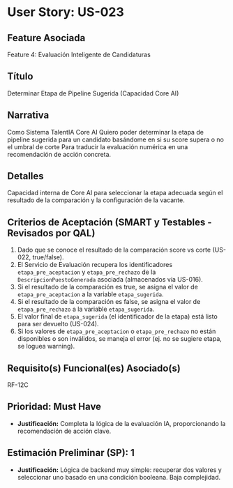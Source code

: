 # User Story: US-023

## Feature Asociada
Feature 4: Evaluación Inteligente de Candidaturas

## Título
Determinar Etapa de Pipeline Sugerida (Capacidad Core AI)

## Narrativa
Como Sistema TalentIA Core AI
Quiero poder determinar la etapa de pipeline sugerida para un candidato basándome en si su score supera o no el umbral de corte
Para traducir la evaluación numérica en una recomendación de acción concreta.

## Detalles
Capacidad interna de Core AI para seleccionar la etapa adecuada según el resultado de la comparación y la configuración de la vacante.

## Criterios de Aceptación (SMART y Testables - Revisados por QAL)
1.  Dado que se conoce el resultado de la comparación score vs corte (US-022, true/false).
2.  El Servicio de Evaluación recupera los identificadores `etapa_pre_aceptacion` y `etapa_pre_rechazo` de la `DescripcionPuestoGenerada` asociada (almacenados vía US-016).
3.  Si el resultado de la comparación es true, se asigna el valor de `etapa_pre_aceptacion` a la variable `etapa_sugerida`.
4.  Si el resultado de la comparación es false, se asigna el valor de `etapa_pre_rechazo` a la variable `etapa_sugerida`.
5.  El valor final de `etapa_sugerida` (el identificador de la etapa) está listo para ser devuelto (US-024).
6.  Si los valores de `etapa_pre_aceptacion` o `etapa_pre_rechazo` no están disponibles o son inválidos, se maneja el error (ej. no se sugiere etapa, se loguea warning).

## Requisito(s) Funcional(es) Asociado(s)
RF-12C

## Prioridad: Must Have
* **Justificación:** Completa la lógica de la evaluación IA, proporcionando la recomendación de acción clave.

## Estimación Preliminar (SP): 1
* **Justificación:** Lógica de backend muy simple: recuperar dos valores y seleccionar uno basado en una condición booleana. Baja complejidad.